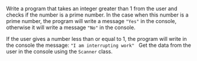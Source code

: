 Write a program that takes an integer greater than 1 from the user and checks if the number is a prime number. In the case when this number is a prime number, the program will write a message `"Yes"` in the console, otherwise it will write a message `"No"` in the console.

If the user gives a number less than or equal to 1, the program will write in the console the message: `"I am interrupting work"`
 
Get the data from the user in the console using the `Scanner` class.